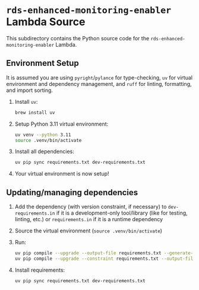 # `rds-enhanced-monitoring-enabler` Lambda Source

This subdirectory contains the Python source code for the `rds-enhanced-monitoring-enabler` Lambda.

## Environment Setup

It is assumed you are using `pyright`/`pylance` for type-checking, `uv` for virtual environment and dependency management, and `ruff` for linting, formatting, and import sorting.

1. Install `uv`:

   ```bash
   brew install uv
   ```

2. Setup Python 3.11 virtual environment:

   ```bash
   uv venv --python 3.11
   source .venv/bin/activate
   ```

3. Install all dependencies:

   ```bash
   uv pip sync requirements.txt dev-requirements.txt
   ```

4. Your virtual environment is now setup!

## Updating/managing dependencies

1. Add the dependency (with version constraint, if necessary) to `dev-requirements.in` if it is a development-only tool/library (like for testing, linting, etc.) or `requirements.in` if it is a runtime dependency
2. Source the virtual environment (`source .venv/bin/activate`)
3. Run:

   ```bash
   uv pip compile --upgrade --output-file requirements.txt --generate-hashes requirements.in
   uv pip compile --upgrade --constraint requirements.txt --output-file dev-requirements.txt --generate-hashes dev-requirements.in
   ```

4. Install requirements:

   ```bash
   uv pip sync requirements.txt dev-requirements.txt
   ```

<!-- BEGIN_TF_DOCS -->
